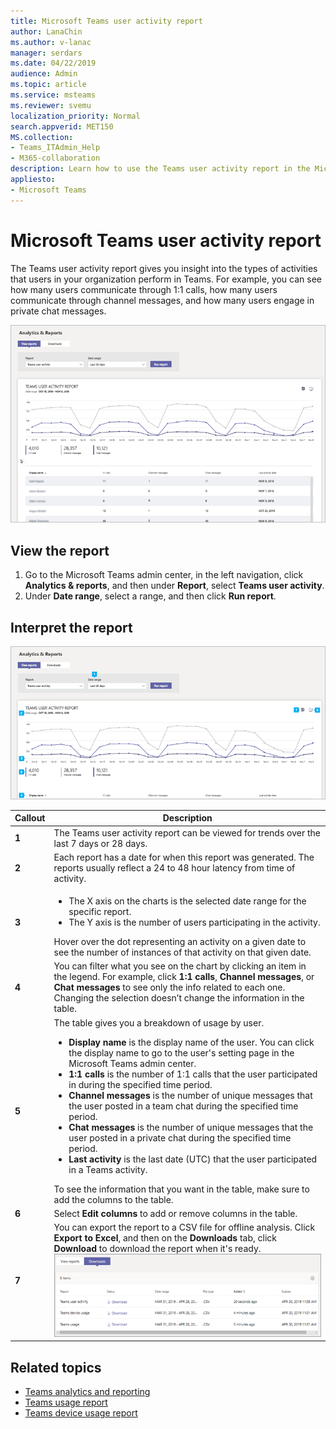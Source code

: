 ```yaml
---
title: Microsoft Teams user activity report
author: LanaChin
ms.author: v-lanac
manager: serdars
ms.date: 04/22/2019
audience: Admin
ms.topic: article
ms.service: msteams
ms.reviewer: svemu
localization_priority: Normal
search.appverid: MET150
MS.collection: 
- Teams_ITAdmin_Help
- M365-collaboration
description: Learn how to use the Teams user activity report in the Microsoft Teams admin center to see how users in your organization are using Teams.
appliesto: 
- Microsoft Teams
---
```


# Microsoft Teams user activity report

The Teams user activity report gives you insight into the types of activities that users in your organization perform in Teams. For example, you can see how many users communicate through 1:1 calls, how many users communicate through channel messages, and how many users engage in private chat messages.

![Screen shot of the Teams user activity report in the Microsoft Teams admin center](../media/teams-reports-user-activity.png "Screen shot of the Teams user activity report in the Microsoft Teams admin center")

## View the report

1. Go to the Microsoft Teams admin center, in the left navigation, click **Analytics & reports**, and then under **Report**, select **Teams user activity**. 
2. Under **Date range**, select a range, and then click **Run report**. 

## Interpret the report

![Screenshot of the Teams user activity report in the Microsoft Teams admin center with numbered callouts](../media/teams-reports-user-activity-with-callouts.png "Screenshot of the Teams user activity report in the Microsoft Teams admin center with numbered callouts")

|Callout |Description  |
|--------|-------------|
|**1**   |The Teams user activity report can be viewed for trends over the last 7 days or 28 days. |
|**2**   |Each report has a date for when this report was generated. The reports usually reflect a 24 to 48 hour latency from time of activity. |
|**3**   |<ul><li>The X axis on the charts is the selected date range for the specific report. </li><li>The Y axis is the number of users participating in the activity.</li></ul>Hover over the dot representing an activity on a given date to see the number of instances of that activity on that given date. |
|**4**   |You can filter what you see on the chart by clicking an item in the legend. For example, click **1:1 calls**, **Channel messages**, or **Chat messages** to see only the info related to each one. Changing the selection doesn’t change the information in the table. |
|**5**   |The table gives you a breakdown of usage by user.   <ul><li>**Display name** is the display name of the user. You can click the display name to go to the user's setting page in the Microsoft Teams admin center.</li><li>**1:1 calls** is the number of 1:1 calls that the user participated in during the specified time period.</li><li>**Channel messages** is the number of unique messages that the user posted in a team chat during the specified time period.</li> <li>**Chat messages** is the number of unique messages that the user posted in a private chat during the specified time period.</li>  <li>**Last activity** is the last date (UTC) that the user participated in a Teams activity.</li> </ul>To see the information that you want in the table, make sure to add the columns to the table.
|**6**   |Select **Edit columns** to add or remove columns in the table. |
|**7**   |You can export the report to a CSV file for offline analysis. Click **Export to Excel**, and then on the **Downloads** tab, click **Download** to download the report when it's ready.<br>![Screen shot of the Downloads tab showing exported reports to download](../media/teams-reports-export-to-csv.png)||

## Related topics
- [Teams analytics and reporting](teams-reporting-reference.md)
- [Teams usage report](teams-usage-report.md)
- [Teams device usage report](device-usage-report.md)